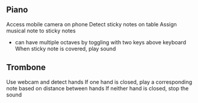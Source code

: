 ## Piano

Access mobile camera on phone
Detect sticky notes on table
Assign musical note to sticky notes

- can have multiple octaves by toggling with two keys above keyboard
  When sticky note is covered, play sound

## Trombone

Use webcam and detect hands
If one hand is closed, play a corresponding note based on distance between hands
If neither hand is closed, stop the sound

